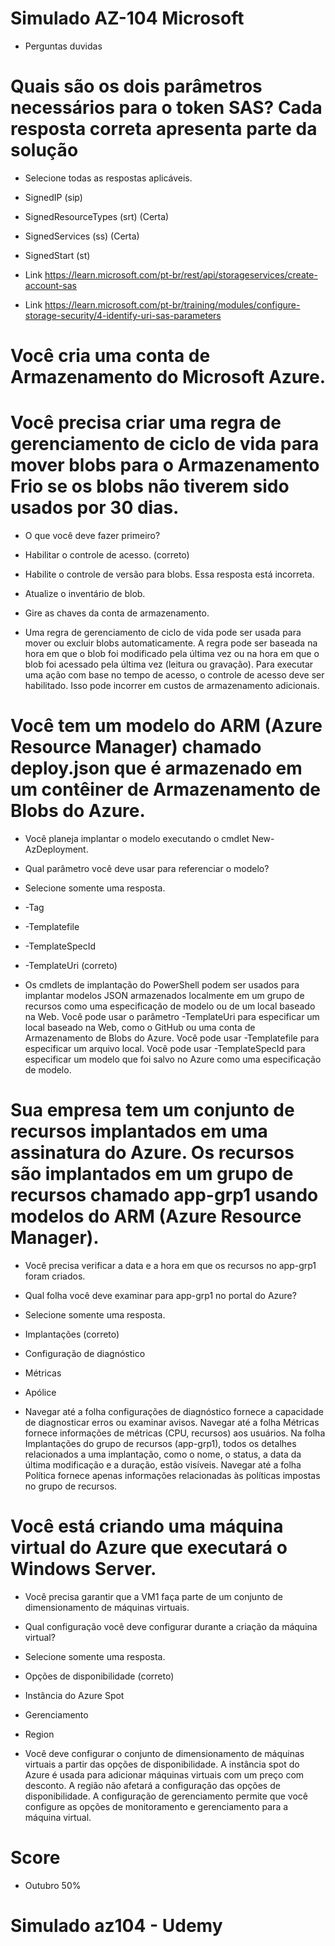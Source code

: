  # Simulado AZ-104 Microsoft 

 - Perguntas duvidas


# Quais são os dois parâmetros necessários para o token SAS? Cada resposta correta apresenta parte da solução

- Selecione todas as respostas aplicáveis.

- SignedIP (sip)
- SignedResourceTypes (srt) (Certa)
- SignedServices (ss) (Certa)
- SignedStart (st)

- Link https://learn.microsoft.com/pt-br/rest/api/storageservices/create-account-sas
- Link https://learn.microsoft.com/pt-br/training/modules/configure-storage-security/4-identify-uri-sas-parameters


# Você cria uma conta de Armazenamento do Microsoft Azure.

# Você precisa criar uma regra de gerenciamento de ciclo de vida para mover blobs para o Armazenamento Frio se os blobs não tiverem sido usados por 30 dias.

- O que você deve fazer primeiro?

- Habilitar o controle de acesso. (correto)
- Habilite o controle de versão para blobs.
Essa resposta está incorreta.
- Atualize o inventário de blob.
- Gire as chaves da conta de armazenamento.

 - Uma regra de gerenciamento de ciclo de vida pode ser usada para mover ou excluir blobs automaticamente. A regra pode ser baseada na hora em que o blob foi modificado pela última vez ou na hora em que o blob foi acessado pela última vez (leitura ou gravação). Para executar uma ação com base no tempo de acesso, o controle de acesso deve ser habilitado. Isso pode incorrer em custos de armazenamento adicionais.


# Você tem um modelo do ARM (Azure Resource Manager) chamado deploy.json que é armazenado em um contêiner de Armazenamento de Blobs do Azure.

- Você planeja implantar o modelo executando o cmdlet New-AzDeployment.

- Qual parâmetro você deve usar para referenciar o modelo?

- Selecione somente uma resposta.

- -Tag

- -Templatefile

- -TemplateSpecId

- -TemplateUri (correto)

- Os cmdlets de implantação do PowerShell podem ser usados para implantar modelos JSON armazenados localmente em um grupo de recursos como uma especificação de modelo ou de um local baseado na Web. Você pode usar o parâmetro -TemplateUri para especificar um local baseado na Web, como o GitHub ou uma conta de Armazenamento de Blobs do Azure. Você pode usar -Templatefile para especificar um arquivo local. Você pode usar -TemplateSpecId para especificar um modelo que foi salvo no Azure como uma especificação de modelo.


 # Sua empresa tem um conjunto de recursos implantados em uma assinatura do Azure. Os recursos são implantados em um grupo de recursos chamado app-grp1 usando modelos do ARM (Azure Resource Manager).

- Você precisa verificar a data e a hora em que os recursos no app-grp1 foram criados.

- Qual folha você deve examinar para app-grp1 no portal do Azure?

- Selecione somente uma resposta.

- Implantações (correto)
- Configuração de diagnóstico
- Métricas
- Apólice

- Navegar até a folha configurações de diagnóstico fornece a capacidade de diagnosticar erros ou examinar avisos. Navegar até a folha Métricas fornece informações de métricas (CPU, recursos) aos usuários. Na folha Implantações do grupo de recursos (app-grp1), todos os detalhes relacionados a uma implantação, como o nome, o status, a data da última modificação e a duração, estão visíveis. Navegar até a folha Política fornece apenas informações relacionadas às políticas impostas no grupo de recursos.

# Você está criando uma máquina virtual do Azure que executará o Windows Server.

- Você precisa garantir que a VM1 faça parte de um conjunto de dimensionamento de máquinas virtuais.

- Qual configuração você deve configurar durante a criação da máquina virtual?

- Selecione somente uma resposta.

- Opções de disponibilidade (correto)
- Instância do Azure Spot
- Gerenciamento
- Region

- Você deve configurar o conjunto de dimensionamento de máquinas virtuais a partir das opções de disponibilidade. A instância spot do Azure é usada para adicionar máquinas virtuais com um preço com desconto. A região não afetará a configuração das opções de disponibilidade. A configuração de gerenciamento permite que você configure as opções de monitoramento e gerenciamento para a máquina virtual.

 # Score
 - Outubro 50%

 # Simulado az104 - Udemy

 

